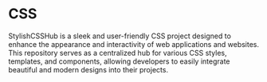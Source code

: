 # CSS
StylishCSSHub is a sleek and user-friendly CSS project designed to enhance the appearance and interactivity of web applications and websites. This repository serves as a centralized hub for various CSS styles, templates, and components, allowing developers to easily integrate beautiful and modern designs into their projects.
